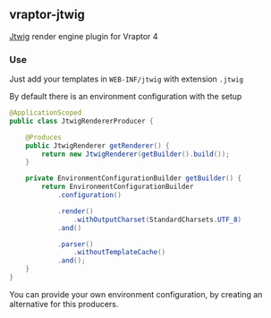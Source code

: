 ## vraptor-jtwig
[Jtwig](http://jtwig.org/) render engine plugin for Vraptor 4 

### Use
Just add your templates in `WEB-INF/jtwig` with extension `.jtwig`

By default there is an environment configuration with the setup
```java
@ApplicationScoped
public class JtwigRendererProducer {

	@Produces
	public JtwigRenderer getRenderer() {
		return new JtwigRenderer(getBuilder().build());
	}

	private EnvironmentConfigurationBuilder getBuilder() {
		return EnvironmentConfigurationBuilder
			.configuration()

			.render()
				.withOutputCharset(StandardCharsets.UTF_8)
			.and()

			.parser()
				.withoutTemplateCache()
			.and();
	}
}
```

You can provide your own environment configuration, by creating an alternative for this producers.
